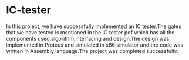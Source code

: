 # IC-tester
In this project, we have successfully implemented an IC tester.The gates that we have tested is mentioned in the IC tester pdf which
has all the components used,algorithm,interfacing and design.The design was implemented in Proteus and simulated in x86 simulator
and the code was written in Assembly language.The project was completed successfully.

